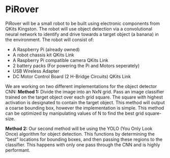 # PiRover
PiRover will be a small robot to be built using electronic components from QKits Kingston. The robot will use object detection via a convolutional neural network to identify and drive towards a target object (a banana) in the environment. The robot will consist of:
- A Raspberry Pi (already owned)
- A robot chassis kit QKits Link
- A Raspberry Pi compatible camera QKits Link
- 2 battery packs (For powering the Pi and Motors seperately)
- USB Wireless Adapter
- DC Motor Control Board (2 H-Bridge Circuits) QKits Link 

We are working on two different implementations for the object detector CNN:
**Method 1:**
Divide the image into an NxN grid. Pass an image classifier trained on the target object over each grid square. The square with highest activation is designated to contain the target object.
This method will output a coarse bounding box, however the implementation is simple. This method can be optimized by manipulating values of N to find the best grid square-size.


**Method 2:**
Our second method will be using the YOLO (You Only Look Once) algorithm for object detection.  This functions by determining the “best” locations for bounding boxes, and then passing these regions to the classifier. This happens with only one pass through the CNN and is highly performant.

